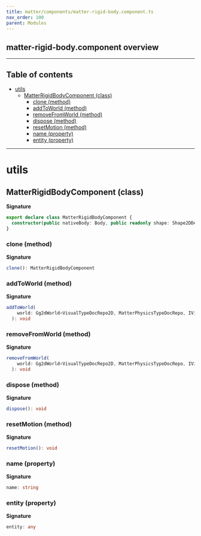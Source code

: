 ```yaml
---
title: matter/components/matter-rigid-body.component.ts
nav_order: 100
parent: Modules
---
```


## matter-rigid-body.component overview

---

<h2 class="text-delta">Table of contents</h2>

- [utils](#utils)
  - [MatterRigidBodyComponent (class)](#matterrigidbodycomponent-class)
    - [clone (method)](#clone-method)
    - [addToWorld (method)](#addtoworld-method)
    - [removeFromWorld (method)](#removefromworld-method)
    - [dispose (method)](#dispose-method)
    - [resetMotion (method)](#resetmotion-method)
    - [name (property)](#name-property)
    - [entity (property)](#entity-property)

---

# utils

## MatterRigidBodyComponent (class)

**Signature**

```ts
export declare class MatterRigidBodyComponent {
  constructor(public nativeBody: Body, public readonly shape: Shape2DDescriptor)
}
```

### clone (method)

**Signature**

```ts
clone(): MatterRigidBodyComponent
```

### addToWorld (method)

**Signature**

```ts
addToWorld(
    world: Gg2dWorld<VisualTypeDocRepo2D, MatterPhysicsTypeDocRepo, IVisualScene2dComponent, MatterWorldComponent>,
  ): void
```

### removeFromWorld (method)

**Signature**

```ts
removeFromWorld(
    world: Gg2dWorld<VisualTypeDocRepo2D, MatterPhysicsTypeDocRepo, IVisualScene2dComponent, MatterWorldComponent>,
  ): void
```

### dispose (method)

**Signature**

```ts
dispose(): void
```

### resetMotion (method)

**Signature**

```ts
resetMotion(): void
```

### name (property)

**Signature**

```ts
name: string
```

### entity (property)

**Signature**

```ts
entity: any
```
